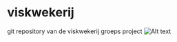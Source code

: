 # viskwekerij
git repository van de viskwekerij groeps project
![Alt text](relative/path/to/img.jpg?raw=true "Title")